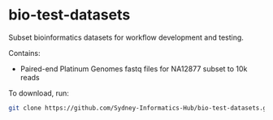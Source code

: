 # bio-test-datasets
Subset bioinformatics datasets for workflow development and testing.  

Contains: 

* Paired-end Platinum Genomes fastq files for NA12877 subset to 10k reads

To download, run: 

```bash
git clone https://github.com/Sydney-Informatics-Hub/bio-test-datasets.git
```